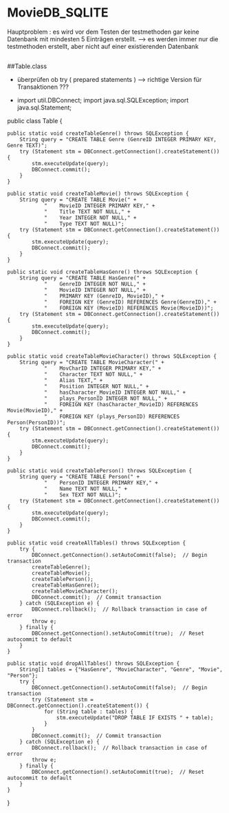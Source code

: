# MovieDB_SQLITE
Hauptproblem : es wird vor dem Testen der testmethoden gar keine Datenbank mit mindesten 5 Einträgen erstellt. 
              --> es werden immer nur die testmethoden erstellt, aber nicht auf einer existierenden Datenbank 
##

##Table.class
  - überprüfen ob try ( prepared statements )
    --> richtige Version für Transaktionen ???
    
  - import util.DBConnect;
import java.sql.SQLException;
import java.sql.Statement;

public class Table {

    public static void createTableGenre() throws SQLException {
        String query = "CREATE TABLE Genre (GenreID INTEGER PRIMARY KEY, Genre TEXT)";
        try (Statement stm = DBConnect.getConnection().createStatement()) {
            stm.executeUpdate(query);
            DBConnect.commit();
        }
    }

    public static void createTableMovie() throws SQLException {
        String query = "CREATE TABLE Movie(" +
                "    MovieID INTEGER PRIMARY KEY," +
                "    Title TEXT NOT NULL," +
                "    Year INTEGER NOT NULL," +
                "    Type TEXT NOT NULL)";
        try (Statement stm = DBConnect.getConnection().createStatement()) {
            stm.executeUpdate(query);
            DBConnect.commit();
        }
    }

    public static void createTableHasGenre() throws SQLException {
        String query = "CREATE TABLE HasGenre(" +
                "    GenreID INTEGER NOT NULL," +
                "    MovieID INTEGER NOT NULL," +
                "    PRIMARY KEY (GenreID, MovieID)," +
                "    FOREIGN KEY (GenreID) REFERENCES Genre(GenreID)," +
                "    FOREIGN KEY (MovieID) REFERENCES Movie(MovieID))";
        try (Statement stm = DBConnect.getConnection().createStatement()) {
            stm.executeUpdate(query);
            DBConnect.commit();
        }
    }

    public static void createTableMovieCharacter() throws SQLException {
        String query = "CREATE TABLE MovieCharacter(" +
                "    MovCharID INTEGER PRIMARY KEY," +
                "    Character TEXT NOT NULL," +
                "    Alias TEXT," +
                "    Position INTEGER NOT NULL," +
                "    hasCharacter_MovieID INTEGER NOT NULL," +
                "    plays_PersonID INTEGER NOT NULL," +
                "    FOREIGN KEY (hasCharacter_MovieID) REFERENCES Movie(MovieID)," +
                "    FOREIGN KEY (plays_PersonID) REFERENCES Person(PersonID))";
        try (Statement stm = DBConnect.getConnection().createStatement()) {
            stm.executeUpdate(query);
            DBConnect.commit();
        }
    }

    public static void createTablePerson() throws SQLException {
        String query = "CREATE TABLE Person(" +
                "    PersonID INTEGER PRIMARY KEY," +
                "    Name TEXT NOT NULL," +
                "    Sex TEXT NOT NULL)";
        try (Statement stm = DBConnect.getConnection().createStatement()) {
            stm.executeUpdate(query);
            DBConnect.commit();
        }
    }

    public static void createAllTables() throws SQLException {
        try {
            DBConnect.getConnection().setAutoCommit(false);  // Begin transaction
            createTableGenre();
            createTableMovie();
            createTablePerson();
            createTableHasGenre();
            createTableMovieCharacter();
            DBConnect.commit();  // Commit transaction
        } catch (SQLException e) {
            DBConnect.rollback();  // Rollback transaction in case of error
            throw e;
        } finally {
            DBConnect.getConnection().setAutoCommit(true);  // Reset autocommit to default
        }
    }

    public static void dropAllTables() throws SQLException {
        String[] tables = {"HasGenre", "MovieCharacter", "Genre", "Movie", "Person"};
        try {
            DBConnect.getConnection().setAutoCommit(false);  // Begin transaction
            try (Statement stm = DBConnect.getConnection().createStatement()) {
                for (String table : tables) {
                    stm.executeUpdate("DROP TABLE IF EXISTS " + table);
                }
            }
            DBConnect.commit();  // Commit transaction
        } catch (SQLException e) {
            DBConnect.rollback();  // Rollback transaction in case of error
            throw e;
        } finally {
            DBConnect.getConnection().setAutoCommit(true);  // Reset autocommit to default
        }
    }
}
